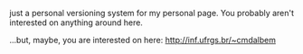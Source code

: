 just a personal versioning system for my personal page. You probably aren't interested on anything around here.

...but, maybe, you are interested on here: http://inf.ufrgs.br/~cmdalbem
